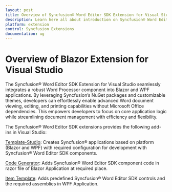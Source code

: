 ```yaml
---
layout: post
title: Overview of Syncfusion® Word Editor SDK Extension for Visual Studio | Syncfusion
description: Learn here all about introduction on Syncfusion® Word Editor SDK extension for Visual Studio which made integration ease.
platform: extension
control: Syncfusion Extensions
documentation: ug
---
```


# Overview of Blazor Extension for Visual Studio

The Syncfusion® Word Editor SDK Extension for Visual Studio seamlessly integrates a robust Word Processor component into Blazor and WPF applications. By leveraging Syncfusion’s NuGet packages and customizable themes, developers can effortlessly enable advanced Word document viewing, editing, and printing capabilities without Microsoft Office dependencies. This empowers developers to focus on core application logic while streamlining document management with efficiency and flexibility.

The Syncfusion® Word Editor SDK extensions provides the following add-ins in Visual Studio:

[Template-Studio](template-studio):  Creates Syncfusion® applications based on platform (Blazor and WPF) with required configuration for development with Syncfusion® Word Editor SDK components.

[Code Generator](code-generator): Adds Syncfusion® Word Editor SDK component code in razor file of Blazor Application at required place.

[Item Template](item-template): Adds predefined Syncfusion® Word Editor SDK controls and the required assemblies in WPF Application.
